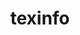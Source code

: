 ---
title: "texinfo"
layout: cache
categories: [package, v0.18.1]
meta: {"versions": ["6.5"], "compilers": ["gcc@=7.3.1", "gcc@=7.5.0"], "oss": ["amzn2", "ubuntu18.04"], "platforms": ["linux"], "targets": ["aarch64", "graviton2", "x86_64", "x86_64_v3", "x86_64_v4"], "stacks": ["aws-ahug", "aws-ahug-aarch64", "aws-isc", "aws-isc-aarch64", "e4s", "radiuss", "root", "tutorial"], "num_specs": 5, "num_specs_by_stack": {"aws-isc": 2, "root": 5, "aws-ahug": 2, "aws-isc-aarch64": 2, "aws-ahug-aarch64": 2, "tutorial": 1, "radiuss": 1, "e4s": 1}}
spec_details: [{"hash": "ppdwrcietgik4ego62s7n7krrwvo6gl2", "compiler": "gcc@=7.3.1", "versions": ["6.5"], "os": "amzn2", "platform": "linux", "target": "x86_64_v4", "variants": ["patches=12f6edb,1732115"], "stacks": ["aws-isc", "root", "aws-ahug"], "size": "-", "tarball": "https://binaries.spack.io/v0.18.1/build_cache/linux-amzn2-x86_64_v4/gcc-7.3.1/texinfo-6.5/linux-amzn2-x86_64_v4-gcc-7.3.1-texinfo-6.5-ppdwrcietgik4ego62s7n7krrwvo6gl2.spack"}, {"hash": "2stl4zf3fzz7ihrravufszzpzfwx2wmy", "compiler": "gcc@=7.3.1", "versions": ["6.5"], "os": "amzn2", "platform": "linux", "target": "aarch64", "variants": ["patches=12f6edb,1732115"], "stacks": ["root", "aws-isc-aarch64", "aws-ahug-aarch64"], "size": "-", "tarball": "https://binaries.spack.io/v0.18.1/build_cache/linux-amzn2-aarch64/gcc-7.3.1/texinfo-6.5/linux-amzn2-aarch64-gcc-7.3.1-texinfo-6.5-2stl4zf3fzz7ihrravufszzpzfwx2wmy.spack"}, {"hash": "23fdkje4eqg5lyruirfffglxanfrvjv6", "compiler": "gcc@=7.3.1", "versions": ["6.5"], "os": "amzn2", "platform": "linux", "target": "x86_64_v3", "variants": ["patches=12f6edb,1732115"], "stacks": ["aws-isc", "root", "aws-ahug"], "size": "-", "tarball": "https://binaries.spack.io/v0.18.1/build_cache/linux-amzn2-x86_64_v3/gcc-7.3.1/texinfo-6.5/linux-amzn2-x86_64_v3-gcc-7.3.1-texinfo-6.5-23fdkje4eqg5lyruirfffglxanfrvjv6.spack"}, {"hash": "linaglyypzkundczjxvom7fysztb4ovn", "compiler": "gcc@=7.3.1", "versions": ["6.5"], "os": "amzn2", "platform": "linux", "target": "graviton2", "variants": ["patches=12f6edb,1732115"], "stacks": ["root", "aws-isc-aarch64", "aws-ahug-aarch64"], "size": "-", "tarball": "https://binaries.spack.io/v0.18.1/build_cache/linux-amzn2-graviton2/gcc-7.3.1/texinfo-6.5/linux-amzn2-graviton2-gcc-7.3.1-texinfo-6.5-linaglyypzkundczjxvom7fysztb4ovn.spack"}, {"hash": "ot5b2akcfzwtenwectaigwxaruyjiu6z", "compiler": "gcc@=7.5.0", "versions": ["6.5"], "os": "ubuntu18.04", "platform": "linux", "target": "x86_64", "variants": ["patches=12f6edb,1732115"], "stacks": ["tutorial", "radiuss", "root", "e4s"], "size": "-", "tarball": "https://binaries.spack.io/v0.18.1/build_cache/linux-ubuntu18.04-x86_64/gcc-7.5.0/texinfo-6.5/linux-ubuntu18.04-x86_64-gcc-7.5.0-texinfo-6.5-ot5b2akcfzwtenwectaigwxaruyjiu6z.spack"}]
---